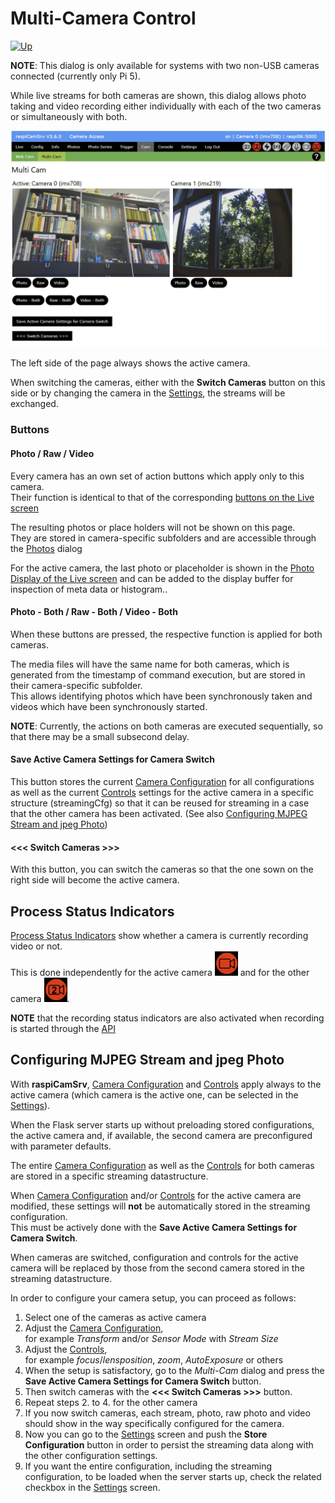 # Multi-Camera Control

[![Up](img/goup.gif)](./Cam.md)

**NOTE**: This dialog is only available for systems with two non-USB cameras connected (currently only Pi 5).

While live streams for both cameras are shown, this dialog allows photo taking and video recording either individually with each of the two cameras or simultaneously with both.


![Webcam](./img/CamMulticam.jpg)

The left side of the page always shows the active camera.

When switching the cameras, either with the **Switch Cameras** button on this side or by changing the camera in the [Settings](./Settings.md#switching-the-active-camera), the streams will be exchanged.

### Buttons

#### Photo / Raw / Video

Every camera has an own set of action buttons which apply only to this camera.   
Their function is identical to that of the corresponding [buttons on the Live screen](./Phototaking.md)

The resulting photos or place holders will not be shown on this page.    
They are stored in camera-specific subfolders and are accessible through the [Photos](./PhotoViewer.md) dialog

For the active camera, the last photo or placeholder is shown in the [Photo Display of the Live screen](./Phototaking.md#photo-display) and can be added to the display buffer for inspection of meta data or histogram..

#### Photo - Both / Raw - Both / Video - Both

When these buttons are pressed, the respective function is applied for both cameras.

The media files will have the same name for both cameras, which is generated from the timestamp of command execution, but are stored in their camera-specific subfolder.    
This allows identifying photos which have been synchronously taken and videos which have been synchronously started.

**NOTE**: Currently, the actions on both cameras are executed sequentially, so that there may be a small subsecond delay.


#### Save Active Camera Settings for Camera Switch

This button stores the current [Camera Configuration](./Configuration.md) for all configurations as well as the current [Controls](./CameraControls.md) settings for the active camera in a specific structure (streamingCfg) so that it can be reused for streaming in a case that the other camera has been activated. (See also [Configuring MJPEG Stream and jpeg Photo](#configuring-mjpeg-stream-and-jpeg-photo))


#### <<< Switch Cameras >>>

With this button, you can switch the cameras so that the one sown on the right side will become the active camera.

## Process Status Indicators

[Process Status Indicators](./UserGuide.md#process-status-indicators) show whether a camera is currently recording video or not.   
This is done independently for the active camera  ![StatusActiveCam](./img/ProcessIndicatorRecordingActive.jpg) and for the other camera ![StatusActiveCam](./img/ProcessIndicatorRecording2Active.jpg).

**NOTE** that the recording status indicators are also activated when recording is started through the [API](./API.md)

## Configuring MJPEG Stream and jpeg Photo

With **raspiCamSrv**, [Camera Configuration](./Configuration.md) and [Controls](./CameraControls.md) apply always to the active camera (which camera is the active one, can be selected in the [Settings](./Settings.md)).

When the Flask server starts up without preloading stored configurations, the active camera and, if available, the second camera are preconfigured with parameter defaults.

The entire [Camera Configuration](./Configuration.md) as well as the [Controls](./CameraControls.md) for both cameras are stored in a specific streaming datastructure.

When [Camera Configuration](./Configuration.md) and/or [Controls](./CameraControls.md) for the active camera are modified, these settings will **not** be automatically stored in the streaming configuration.    
This must be actively done with the **Save Active Camera Settings for Camera Switch**.

When cameras are switched, configuration and controls for the active camera will be replaced by those from the second camera stored in the streaming datastructure.

In order to configure your camera setup, you can proceed as follows:

1. Select one of the cameras as active camera
2. Adjust the [Camera Configuration](./Configuration.md),    
for example *Transform* and/or *Sensor Mode* with *Stream Size*
3. Adjust the [Controls](./CameraControls.md),    
for example *focus*/*lensposition*, *zoom*, *AutoExposure* or others
4. When the setup is satisfactory, go to the *Multi-Cam* dialog and press the **Save Active Camera Settings for Camera Switch** button.
5. Then switch cameras with the **<<< Switch Cameras >>>** button.
6. Repeat steps 2. to 4. for the other camera
7. If you now switch cameras, each stream, photo, raw photo and video should show in the way specifically configured for the camera.
8. Now you can go to the [Settings](./Settings.md) screen and push the **Store Configuration** button in order to persist the streaming data along with the other configuration settings.
9. If you want the entire configuration, including the streaming configuration, to be loaded when the server starts up, check the related checkbox in the [Settings](./Settings.md) screen.


